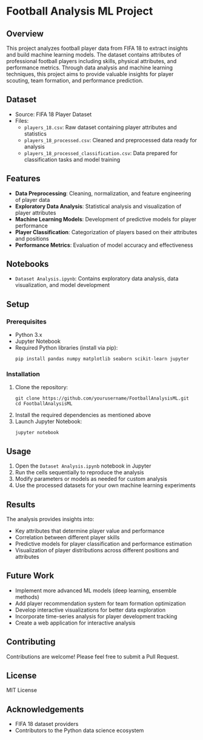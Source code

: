 # Football Analysis ML Project

## Overview
This project analyzes football player data from FIFA 18 to extract insights and build machine learning models. The dataset contains attributes of professional football players including skills, physical attributes, and performance metrics. Through data analysis and machine learning techniques, this project aims to provide valuable insights for player scouting, team formation, and performance prediction.

## Dataset
- Source: FIFA 18 Player Dataset
- Files:
  - `players_18.csv`: Raw dataset containing player attributes and statistics
  - `players_18_processed.csv`: Cleaned and preprocessed data ready for analysis
  - `players_18_processed_classification.csv`: Data prepared for classification tasks and model training

## Features
- **Data Preprocessing**: Cleaning, normalization, and feature engineering of player data
- **Exploratory Data Analysis**: Statistical analysis and visualization of player attributes
- **Machine Learning Models**: Development of predictive models for player performance
- **Player Classification**: Categorization of players based on their attributes and positions
- **Performance Metrics**: Evaluation of model accuracy and effectiveness

## Notebooks
- `Dataset Analysis.ipynb`: Contains exploratory data analysis, data visualization, and model development

## Setup

### Prerequisites
- Python 3.x
- Jupyter Notebook
- Required Python libraries (install via pip):
  ```
  pip install pandas numpy matplotlib seaborn scikit-learn jupyter
  ```

### Installation
1. Clone the repository:
   ```
   git clone https://github.com/yourusername/FootballAnalysisML.git
   cd FootballAnalysisML
   ```
2. Install the required dependencies as mentioned above
3. Launch Jupyter Notebook:
   ```
   jupyter notebook
   ```

## Usage
1. Open the `Dataset Analysis.ipynb` notebook in Jupyter
2. Run the cells sequentially to reproduce the analysis
3. Modify parameters or models as needed for custom analysis
4. Use the processed datasets for your own machine learning experiments

## Results
The analysis provides insights into:
- Key attributes that determine player value and performance
- Correlation between different player skills
- Predictive models for player classification and performance estimation
- Visualization of player distributions across different positions and attributes

## Future Work
- Implement more advanced ML models (deep learning, ensemble methods)
- Add player recommendation system for team formation optimization
- Develop interactive visualizations for better data exploration
- Incorporate time-series analysis for player development tracking
- Create a web application for interactive analysis

## Contributing
Contributions are welcome! Please feel free to submit a Pull Request.

## License
MIT License

## Acknowledgements
- FIFA 18 dataset providers
- Contributors to the Python data science ecosystem
